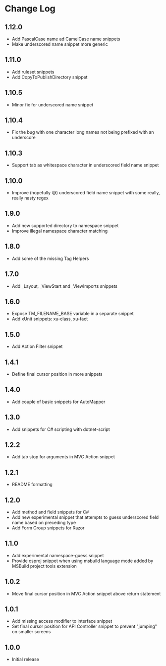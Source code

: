 # Change Log

## 1.12.0

- Add PascalCase name ad CamelCase name snippets
- Make underscored name snippet more generic

## 1.11.0

- Add ruleset snippets
- Add CopyToPublishDirectory snippet

## 1.10.5

- Minor fix for underscored name snippet

## 1.10.4

- Fix the bug with one character long names not being prefixed with an underscore

## 1.10.3

- Support tab as whitespace character in underscored field name snippet

## 1.10.0

- Improve (hopefully 😅) underscored field name snippet with some really, really nasty regex

## 1.9.0

- Add new supported directory to namespace snippet
- Improve illegal namespace character matching

## 1.8.0

- Add some of the missing Tag Helpers

## 1.7.0

- Add _Layout, _ViewStart and _ViewImports snippets

## 1.6.0

- Expose TM_FILENAME_BASE variable in a separate snippet
- Add xUnit snippets: xu-class, xu-fact

## 1.5.0

- Add Action Filter snippet

## 1.4.1

- Define final cursor position in more snippets

## 1.4.0

- Add couple of basic snippets for AutoMapper

## 1.3.0

- Add snippets for C# scripting with dotnet-script

## 1.2.2

- Add tab stop for arguments in MVC Action snippet

## 1.2.1

- README formatting

## 1.2.0

- Add method and field snippets for C#
- Add new experimental snippet that attempts to guess underscored field name based on preceding type
- Add Form Group snippets for Razor

## 1.1.0

- Add experimental namespace-guess snippet
- Provide csproj snippet when using msbuild language mode added by MSBuild project tools extension

## 1.0.2

- Move final cursor position in MVC Action snippet above return statement

## 1.0.1

- Add missing access modifier to interface snippet
- Set final cursor position for API Controller snippet to prevent "jumping" on smaller screens

## 1.0.0

- Initial release